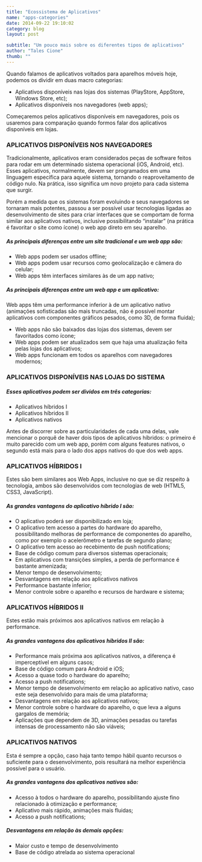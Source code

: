 ```yaml
---
title: "Ecossistema de Aplicativos"
name: "apps-categories"
date: 2014-09-22 19:10:02
category: blog
layout: post

subtitle: "Um pouco mais sobre os diferentes tipos de aplicativos"
author: "Tales Cione"
thumb: ""
---
```


Quando falamos de aplicativos voltados para aparelhos móveis hoje, podemos os dividir em duas macro categorias:

* Aplicativos disponíveis nas lojas dos sistemas (PlayStore, AppStore, Windows Store, etc);
* Aplicativos disponíveis nos navegadores (web apps);

Começaremos pelos aplicativos disponíveis em navegadores, pois os usaremos para comparação quando formos falar dos aplicativos disponíveis em lojas.


### APLICATIVOS DISPONÍVEIS NOS NAVEGADORES
Tradicionalmente, aplicativos eram considerados peças de software feitos para rodar em um determinado sistema operacional (iOS, Android, etc). Esses aplicativos, normalmente, devem ser programados em uma linguagem específica para aquele sistema, tornando o reaproveitamento de código nulo. Na prática, isso significa um novo projeto para cada sistema que surgir.

Porém a medida que os sistemas foram evoluindo e seus navegadores se tornaram mais potentes, passou a ser possível usar tecnologias ligadas ao desenvolvimento de sites para criar interfaces que se comportam de forma similar aos aplicativos nativos, inclusive possibilitando “instalar” (na prática é favoritar o site como ícone) o web app direto em seu aparelho.

##### As principais diferenças entre um site tradicional e um web app são:

* Web apps podem ser usados offline;
* Web apps podem usar recursos como geolocalização e câmera do celular;
* Web apps têm interfaces similares às de um app nativo;


##### As principais diferenças entre um web app e um aplicativo:

Web apps têm uma performance inferior à de um aplicativo nativo (animações sofisticadas são mais truncadas, não é possível montar aplicativos com componentes gráficos pesados, como 3D, de forma fluida);

* Web apps não são baixados das lojas dos sistemas, devem ser favoritados como ícone;
* Web apps podem ser atualizados sem que haja uma atualização feita pelas lojas dos aplicativos;
* Web apps funcionam em todos os aparelhos com navegadores modernos;


### APLICATIVOS DISPONÍVEIS NAS LOJAS DO SISTEMA

##### Esses aplicativos podem ser dividos em três categorias:

* Aplicativos híbridos I
* Aplicativos híbridos II
* Aplicativos nativos

Antes de discorrer sobre as particularidades de cada uma delas, vale mencionar o porquê de haver dois tipos de aplicativos híbridos: o primeiro é muito parecido com um web app, porém com alguns features nativos, o segundo está mais para o lado dos apps nativos do que dos web apps.


### APLICATIVOS HÍBRIDOS I
Estes são bem similares aos Web Apps, inclusive no que se diz respeito à tecnologia, ambos são desenvolvidos com tecnologias de web (HTML5, CSS3, JavaScript).

##### As grandes vantagens do aplicativo híbrido I são:

* O aplicativo poderá ser disponibilizado em loja;
* O aplicativo tem acesso a partes do hardware do aparelho, possibilitando melhoras de performance de componentes do aparelho, como por exemplo o acelerômetro e tarefas de segundo plano;
* O aplicativo tem acesso ao recebimento de push notifications;
* Base de código comum para diversos sistemas operacionais;
* Em aplicativos com transições simples, a perda de performance é bastante amenizada;
* Menor tempo de desenvolvimento;
* Desvantagens em relação aos aplicativos nativos
* Performance bastante inferior;
* Menor controle sobre o aparelho e recursos de hardware e sistema;


### APLICATIVOS HÍBRIDOS II
Estes estão mais próximos aos aplicativos nativos em relação à performance.

##### As grandes vantagens dos aplicativos híbridos II são:

* Performance mais próxima aos aplicativos nativos, a diferença é imperceptível em alguns casos;
* Base de código comum para Android e iOS;
* Acesso a quase todo o hardware do aparelho;
* Acesso a push notifications;
* Menor tempo de desenvolvimento em relação ao aplicativo nativo, caso este seja desenvolvido para mais de uma plataforma;
* Desvantagens em relação aos aplicativos nativos;
* Menor controle sobre o hardware do aparelho, o que leva a alguns gargalos de memória;
* Aplicações que dependem de 3D, animações pesadas ou tarefas intensas de processamento não são viáveis;


### APLICATIVOS NATIVOS
Esta é sempre a opção, caso haja tanto tempo hábil quanto recursos o suficiente para o desenvolvimento, pois resultará na melhor experiência possível para o usuário.

##### As grandes vantagens dos aplicativos nativos são:

* Acesso à todos o hardware do aparelho, possibilitando ajuste fino relacionado à otimização e performance;
* Aplicativo mais rápido, animações mais fluidas;
* Acesso a push notifications;

##### Desvantagens em relação às demais opções:

* Maior custo e tempo de desenvolvimento
* Base de código atrelada ao sistema operacional
